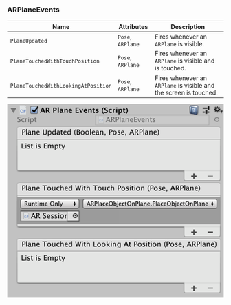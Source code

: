 ### ARPlaneEvents

| Name | Attributes | Description |
| ---- | ---------- | ----------- |
| `PlaneUpdated` | `Pose`, `ARPlane` | Fires whenever an `ARPlane` is visible. |
| `PlaneTouchedWithTouchPosition` | `Pose`, `ARPlane` | Fires whenever an `ARPlane` is visible and is touched. |
| `PlaneTouchedWithLookingAtPosition` | `Pose`, `ARPlane` | Fires whenever an `ARPlane` is visible and the screen is touched. |

![](../Screenshots/ARPlaneEvents.png)
